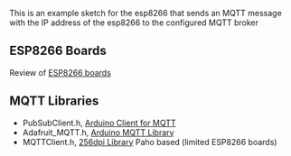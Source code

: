 This is an example sketch for the esp8266 that sends an MQTT message with the IP address of the esp8266 to the configured MQTT broker

## ESP8266 Boards

Review of [ESP8266 boards](https://openhomeautomation.net/choose-esp8266-module/)

## MQTT Libraries

- PubSubClient.h, [Arduino Client for MQTT](http://pubsubclient.knolleary.net/)
- Adafruit_MQTT.h, [Arduino MQTT Library](https://github.com/adafruit/Adafruit_MQTT_Library)
- MQTTClient.h, [256dpi Library](https://github.com/256dpi/arduino-mqtt) Paho based (limited ESP8266 boards)
